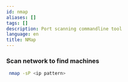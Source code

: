 ```yaml
---
id: nmap
aliases: []
tags: []
description: Port scanning commandline tool
language: en
title: NMap
---
```


### Scan network to find machines

```sh
 nmap -sP <ip pattern>
```
